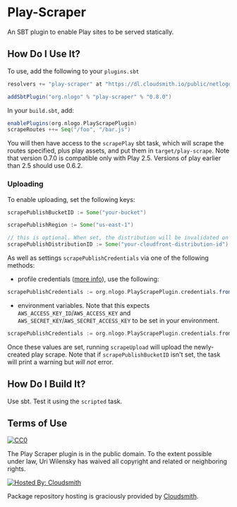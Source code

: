 # Play-Scraper

An SBT plugin to enable Play sites to be served statically.

## How Do I Use It?

To use, add the following to your `plugins.sbt`

```scala
resolvers += "play-scraper" at "https://dl.cloudsmith.io/public/netlogo/play-scraper/maven/"

addSbtPlugin("org.nlogo" % "play-scraper" % "0.8.0")
```

In your `build.sbt`, add:
```scala
enablePlugins(org.nlogo.PlayScrapePlugin)
scrapeRoutes ++= Seq("/foo", "/bar.js")
```

You will then have access to the `scrapePlay` sbt task, which will scrape the routes specified, plus play assets, and put them in `target/play-scrape`.
Note that version 0.7.0 is compatible only with Play 2.5. Versions of play earlier than 2.5 should use 0.6.2.

### Uploading

To enable uploading, set the following keys:

```scala
scrapePublishBucketID := Some("your-bucket")

scrapePublishRegion := Some("us-east-1")

// this is optional. When set, the distribution will be invalidated on upload
scrapePublishDistributionID := Some("your-cloudfront-distribution-id")
```

As well as settings `scrapePublishCredentials` via one of the following methods:

* profile credentials ([more info](http://docs.aws.amazon.com/cli/latest/userguide/cli-chap-getting-started.html#config-settings-and-precedence)), use the following:
```scala
scrapePublishCredentials := org.nlogo.PlayScrapePlugin.credentials.fromCredentialsProfile("your credential name")
```

* environment variables. Note that this expects `AWS_ACCESS_KEY_ID`/`AWS_ACCESS_KEY` and `AWS_SECRET_KEY`/`AWS_SECRET_ACCESS_KEY` to be set in your environment.
```scala
scrapePublishCredentials := org.nlogo.PlayScrapePlugin.credentials.fromEnvironmentVariables
```

Once these values are set, running `scrapeUpload` will upload the newly-created play scrape.
Note that if `scrapePublishBucketID` isn't set, the task will print a warning but *will not* error.

## How Do I Build It?

Use sbt. Test it using the `scripted` task.

## Terms of Use

[![CC0](http://i.creativecommons.org/p/zero/1.0/88x31.png)](http://creativecommons.org/publicdomain/zero/1.0/)

The Play Scraper plugin is in the public domain.  To the extent possible under law, Uri Wilensky has waived all copyright and related or neighboring rights.

[![Hosted By: Cloudsmith](https://img.shields.io/badge/OSS%20hosting%20by-cloudsmith-blue?logo=cloudsmith&style=flat-square)](https://cloudsmith.com)

Package repository hosting is graciously provided by [Cloudsmith](https://cloudsmith.com).

